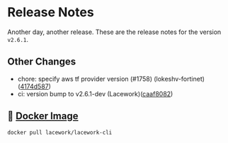 # Release Notes
Another day, another release. These are the release notes for the version `v2.6.1`.

## Other Changes
* chore: specify aws tf provider version (#1758) (lokeshv-fortinet)([4174d587](https://github.com/lacework/go-sdk/commit/4174d5878646d6a9ed8a8a434276872c34edc5c7))
* ci: version bump to v2.6.1-dev (Lacework)([caaf8082](https://github.com/lacework/go-sdk/commit/caaf808254843435195f647b8608653db281ff9c))

## :whale: [Docker Image](https://hub.docker.com/r/lacework/lacework-cli)
```
docker pull lacework/lacework-cli
```
